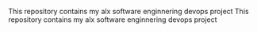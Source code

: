 This repository contains my alx software enginnering devops project
This repository contains my alx software enginnering devops project
